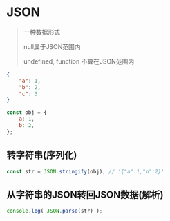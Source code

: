 # JSON

> 一种数据形式
>
> null属于JSON范围内
>
> undefined, function 不算在JSON范围内

```json
{
    "a": 1,
    "b": 2,
    "c": 3
}
```

```js
const obj = {
    a: 1,
    b: 2,
};
```

## 转字符串(序列化)

```js
const str = JSON.stringify(obj); // '{"a":1,"b":2}'
```

## 从字符串的JSON转回JSON数据(解析)

```js
console.log( JSON.parse(str) );
```

